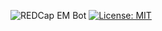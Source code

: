 ![REDCap EM Bot](https://img.shields.io/badge/REDCap_EM_Bot-Teaching_Resources-blue?style=flat-square)
[![License: MIT](https://img.shields.io/badge/License-MIT-yellow.svg)](LICENSE)
